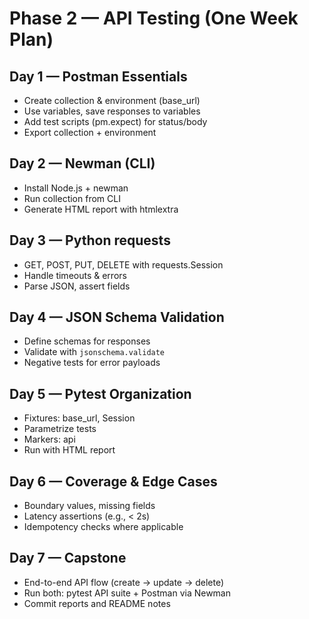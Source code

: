 # Phase 2 — API Testing (One Week Plan)

## Day 1 — Postman Essentials
- Create collection & environment (base_url)
- Use variables, save responses to variables
- Add test scripts (pm.expect) for status/body
- Export collection + environment

## Day 2 — Newman (CLI)
- Install Node.js + newman
- Run collection from CLI
- Generate HTML report with htmlextra

## Day 3 — Python requests
- GET, POST, PUT, DELETE with requests.Session
- Handle timeouts & errors
- Parse JSON, assert fields

## Day 4 — JSON Schema Validation
- Define schemas for responses
- Validate with `jsonschema.validate`
- Negative tests for error payloads

## Day 5 — Pytest Organization
- Fixtures: base_url, Session
- Parametrize tests
- Markers: api
- Run with HTML report

## Day 6 — Coverage & Edge Cases
- Boundary values, missing fields
- Latency assertions (e.g., < 2s)
- Idempotency checks where applicable

## Day 7 — Capstone
- End-to-end API flow (create → update → delete)
- Run both: pytest API suite + Postman via Newman
- Commit reports and README notes
